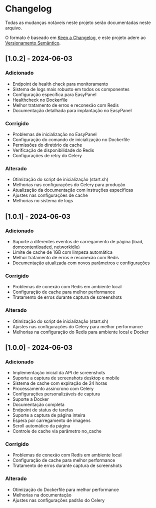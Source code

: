 # Changelog

Todas as mudanças notáveis neste projeto serão documentadas neste arquivo.

O formato é baseado em [Keep a Changelog](https://keepachangelog.com/pt-BR/1.0.0/),
e este projeto adere ao [Versionamento Semântico](https://semver.org/lang/pt-BR/).

## [1.0.2] - 2024-06-03

### Adicionado
- Endpoint de health check para monitoramento
- Sistema de logs mais robusto em todos os componentes
- Configuração específica para EasyPanel
- Healthcheck no Dockerfile
- Melhor tratamento de erros e reconexão com Redis
- Documentação detalhada para implantação no EasyPanel

### Corrigido
- Problemas de inicialização no EasyPanel
- Configuração do comando de inicialização no Dockerfile
- Permissões do diretório de cache
- Verificação de disponibilidade do Redis
- Configurações de retry do Celery

### Alterado
- Otimização do script de inicialização (start.sh)
- Melhorias nas configurações do Celery para produção
- Atualização da documentação com instruções específicas
- Ajustes nas configurações de cache
- Melhorias no sistema de logs

## [1.0.1] - 2024-06-03

### Adicionado
- Suporte a diferentes eventos de carregamento de página (load, domcontentloaded, networkidle)
- Limite de cache de 1GB com limpeza automática
- Melhor tratamento de erros e reconexão com Redis
- Documentação atualizada com novos parâmetros e configurações

### Corrigido
- Problemas de conexão com Redis em ambiente local
- Configuração de cache para melhor performance
- Tratamento de erros durante captura de screenshots

### Alterado
- Otimização do script de inicialização (start.sh)
- Ajustes nas configurações do Celery para melhor performance
- Melhorias na configuração do Redis para ambiente local e Docker

## [1.0.0] - 2024-06-03

### Adicionado
- Implementação inicial da API de screenshots
- Suporte a captura de screenshots desktop e mobile
- Sistema de cache com expiração de 24 horas
- Processamento assíncrono com Celery
- Configurações personalizáveis de captura
- Suporte a Docker
- Documentação completa
- Endpoint de status de tarefas
- Suporte a captura de página inteira
- Espera por carregamento de imagens
- Scroll automático da página
- Controle de cache via parâmetro no_cache

### Corrigido
- Problemas de conexão com Redis em ambiente local
- Configuração de cache para melhor performance
- Tratamento de erros durante captura de screenshots

### Alterado
- Otimização do Dockerfile para melhor performance
- Melhorias na documentação
- Ajustes nas configurações padrão do Celery 